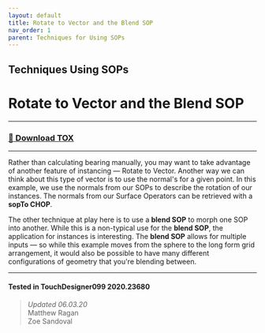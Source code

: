 ```yaml
---
layout: default
title: Rotate to Vector and the Blend SOP
nav_order: 1
parent: Techniques for Using SOPs
---
```


## Techniques Using SOPs
# Rotate to Vector and the Blend SOP

----

### [:floppy_disk: Download TOX](https://github.com/mir-lab/touchdesigner-instancing-examples-code/raw/main/tox/004-using-sops/container_rotate_to_vector_blending_sops.tox)

----

Rather than calculating bearing manually, you may want to take advantage of another feature of instancing — Rotate to Vector. Another way we can think about this type of vector is to use the normal's for a given point.
In this example, we use the normals from our SOPs to describe the rotation of our instances. The normals from our Surface Operators can be retrieved with a **sopTo CHOP**.

The other technique at play here is to use a **blend SOP** to morph one SOP into another. While this is a non-typical use for the **blend SOP**, the application for instances is interesting. The **blend SOP** allows for multiple inputs — so while this example moves from the sphere to the long form grid arrangement, it would also be possible to have many different configurations of geometry that you're blending between. 

---

#### Tested in TouchDesigner099 2020.23680 
>*Updated 06.03.20*  
Matthew Ragan  
Zoe Sandoval  